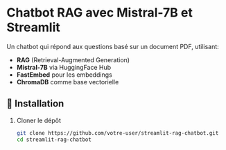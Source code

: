 
# Chatbot RAG avec Mistral-7B et Streamlit

Un chatbot qui répond aux questions basé sur un document PDF, utilisant:
- **RAG** (Retrieval-Augmented Generation)
- **Mistral-7B** via HuggingFace Hub
- **FastEmbed** pour les embeddings
- **ChromaDB** comme base vectorielle

## 🚀 Installation
1. Cloner le dépôt
   ```bash
   git clone https://github.com/votre-user/streamlit-rag-chatbot.git
   cd streamlit-rag-chatbot
